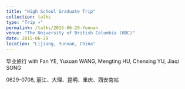 ```yaml
---
title: "High School Graduate Trip"
collection: talks
type: "Trip ✈️"
permalink: /talks/2015-06-29-Yunnan
venue: "The University of British Columbia (UBC)"
date: 2015-06-29
location: "Lijiang, Yunnan, China"
---
```


毕业旅行 with Fan YE, Yuxuan WANG, Mengting HU, Chenxing YU, Jiaqi SONG

0629-0708, 丽江、大理、昆明、重庆、西安南站
